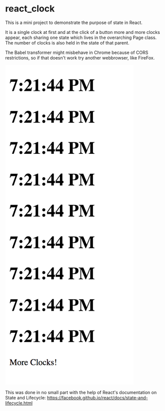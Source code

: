 # react_clock

This is a mini project to demonstrate the purpose of state in React. 

It is a single clock at first and at the click of a button more and more clocks appear, each sharing one state which lives in the overarching Page class. The number of clocks is also held in the state of that parent.

The Babel transformer might misbehave in Chrome because of CORS restrictions, so if that doesn't work try another webbrowser, like FireFox.

![So Many Clocks](/docs/more-clocks.png)

This was done in no small part with the help of React's documentation on State and Lifecycle: 
https://facebook.github.io/react/docs/state-and-lifecycle.html
